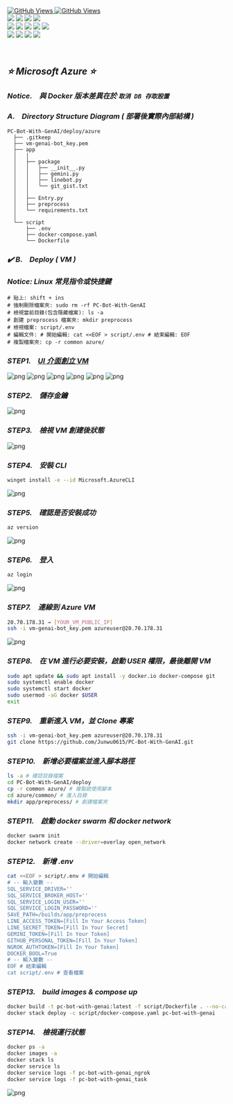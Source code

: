 <a href='https://github.com/Junwu0615/PC-Bot-With-GenAI'><img alt='GitHub Views' src='https://views.whatilearened.today/views/github/Junwu0615/PC-Bot-With-GenAI.svg'> 
<a href='https://github.com/Junwu0615/PC-Bot-With-GenAI'><img alt='GitHub Views' src='https://img.shields.io/badge/dynamic/json?color=success&label=Clone&query=count_total&url=https://gist.githubusercontent.com/Junwu0615/8c304a23bb8dad13ba9658dbaa3f806c/raw/PC-Bot-With-GenAI_clone.json&logo=github](https://github.com/Junwu0615/PC-Bot-With-GenAI'> <br>
[![](https://img.shields.io/badge/Project-GenAI_API-blue.svg?style=plastic)](https://github.com/Junwu0615/PC-Bot-With-GenAI) 
[![](https://img.shields.io/badge/Project-Docker-blue.svg?style=plastic)](https://github.com/Junwu0615/PC-Bot-With-GenAI)
[![](https://img.shields.io/badge/Language-Python_3.12.0-blue.svg?style=plastic)](https://www.python.org/) 
[![](https://img.shields.io/badge/Operating_System-Windows_10-blue.svg?style=plastic)](https://www.microsoft.com/zh-tw/software-download/windows10) <br>
[![](https://img.shields.io/badge/Platform-AWS-red.svg?style=plastic)](https://aws.amazon.com/) 
[![](https://img.shields.io/badge/Platform-Azure-red.svg?style=plastic)](https://azure.microsoft.com/zh-tw) 
[![](https://img.shields.io/badge/Platform-GCP-red.svg?style=plastic)](https://cloud.google.com/) 
[![](https://img.shields.io/badge/Platform-Linebot-red.svg?style=plastic)](https://developers.line.biz/zh-hant/) 
[![](https://img.shields.io/badge/Platform-Ngrok-red.svg?style=plastic)](https://ngrok.com/) <br>
[![](https://img.shields.io/badge/Database-SQL_Server-yellow.svg?style=plastic)](https://www.microsoft.com/zh-tw/sql-server/sql-server-downloads)
[![](https://img.shields.io/badge/Package-Google_Generativeai_0.8.3-green.svg?style=plastic)](https://pypi.org/project/google-generativeai/) 
[![](https://img.shields.io/badge/Package-Flask_3.0.0-green.svg?style=plastic)](https://pypi.org/project/Flask/) 
[![](https://img.shields.io/badge/Package-LineBot_SDK_3.5.1-green.svg?style=plastic)](https://pypi.org/project/line-bot-sdk/) 

<br>

## *⭐ Microsoft Azure ⭐*

### *Notice.　與 Docker 版本差異在於 `取消 DB 存取設置`*

### *A.　Directory Structure Diagram ( 部署後實際內部結構 )*
```commandline
PC-Bot-With-GenAI/deploy/azure
  ├── .gitkeep
  ├── vm-genai-bot_key.pem
  ├── app
  │   │
  │   ├── package
  │   │   ├── __init__.py
  │   │   ├── gemini.py
  │   │   ├── linebot.py
  │   │   └── git_gist.txt
  │   │
  │   ├── Entry.py
  │   ├── preprocess
  │   └── requirements.txt
  │
  └── script
      ├── .env
      ├── docker-compose.yaml
      └── Dockerfile
```

### *✔️ B.　Deploy ( VM )*

### *Notice: Linux 常見指令或快捷鍵*
```Text
# 貼上: shift + ins
# 強制刪除檔案夾: sudo rm -rf PC-Bot-With-GenAI
# 檢視當前目錄(包含隱藏檔案): ls -a
# 創建 preprocess 檔案夾: mkdir preprocess
# 檢視檔案: script/.env
# 編輯文件: # 開始編輯: cat <<EOF > script/.env # 結束編輯: EOF
# 複製檔案夾: cp -r common azure/
```

### *STEP1.　[UI 介面創立 VM](https://portal.azure.com/#home)*
![png](../sample/azure_vm_00.PNG)
![png](../sample/azure_vm_01.PNG)
![png](../sample/azure_vm_02.PNG)
![png](../sample/azure_vm_03.PNG)
![png](../sample/azure_vm_04.PNG)
![png](../sample/azure_vm_05.PNG)

### *STEP2.　儲存金鑰*
![png](../sample/azure_vm_06.PNG)

### *STEP3.　檢視 VM 創建後狀態*
![png](../sample/azure_vm_07.PNG)

### *STEP4.　安裝 CLI*
```bash
winget install -e --id Microsoft.AzureCLI
```
![png](../sample/azure_vm_08.PNG)

### *STEP5.　確認是否安裝成功*
```bash
az version
```
![png](../sample/azure_vm_09.PNG)

### *STEP6.　登入*
```bash
az login
```
![png](../sample/azure_vm_10.PNG)

### *STEP7.　連線到 Azure VM*
```bash
20.70.178.31 → [YOUR_VM_PUBLIC_IP]
ssh -i vm-genai-bot_key.pem azureuser@20.70.178.31
```
![png](../sample/azure_vm_11.PNG)

### *STEP8.　在 VM 進行必要安裝，啟動 USER 權限，最後離開 VM*
```bash
sudo apt update && sudo apt install -y docker.io docker-compose git
sudo systemctl enable docker
sudo systemctl start docker
sudo usermod -aG docker $USER
exit
```

### *STEP9.　重新進入 VM，並 Clone 專案*
```bash
ssh -i vm-genai-bot_key.pem azureuser@20.70.178.31
git clone https://github.com/Junwu0615/PC-Bot-With-GenAI.git
```

### *STEP10.　新增必要檔案並進入腳本路徑*
```bash
ls -a # 確認目錄檔案
cd PC-Bot-With-GenAI/deploy
cp -r common azure/ # 複製欲使用腳本
cd azure/common/ # 進入目錄
mkdir app/preprocess/ # 創建檔案夾
```

### *STEP11.　啟動 docker swarm 和 docker network*
```bash
docker swarm init
docker network create --driver=overlay open_network
```

### *STEP12.　新增 .env*
```bash
cat <<EOF > script/.env # 開始編輯
# -- 輸入變數 --
SQL_SERVICE_DRIVER=''
SQL_SERVICE_BROKER_HOST=''
SQL_SERVICE_LOGIN_USER=''
SQL_SERVICE_LOGIN_PASSWORD=''
SAVE_PATH=/builds/app/preprocess
LINE_ACCESS_TOKEN=[Fill In Your Access Token]
LINE_SECRET_TOKEN=[Fill In Your Secret]
GEMINI_TOKEN=[Fill In Your Token]
GITHUB_PERSONAL_TOKEN=[Fill In Your Token]
NGROK_AUTHTOKEN=[Fill In Your Token]
DOCKER_BOOL=True
# -- 輸入變數 --
EOF # 結束編輯
cat script/.env # 查看檔案
```

### *STEP13.　build images & compose up*
```bash
docker build -t pc-bot-with-genai:latest -f script/Dockerfile . --no-cache
docker stack deploy -c script/docker-compose.yaml pc-bot-with-genai
```

### *STEP14.　檢視運行狀態*
```bash
docker ps -a
docker images -a
docker stack ls
docker service ls
docker service logs -f pc-bot-with-genai_ngrok
docker service logs -f pc-bot-with-genai_task
```
![png](../sample/azure_vm_12.PNG)